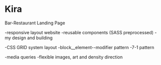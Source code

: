 # Kira
Bar-Restaurant Landing Page

-responsive layout website
-reusable components (SASS preprocessed)
-my design and building

-CSS GRID system layout
-block__element--modifier pattern
-7-1 pattern

-media queries
-flexible images, art and density direction



